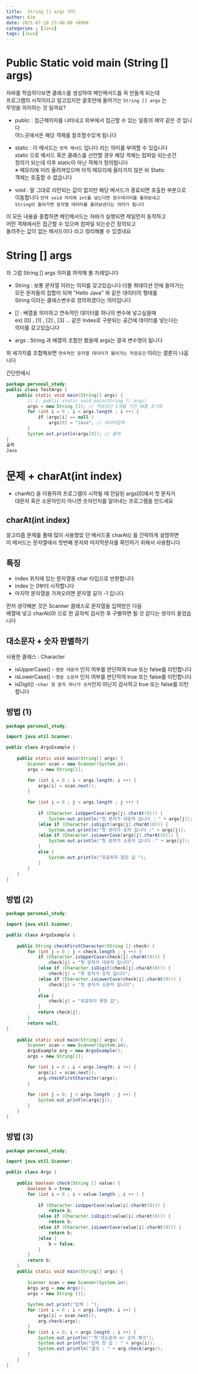 ```yaml
---
title:  String [] args 의미
author: Kim
date: 2021-07-18 23:40:00 +0900
categories : [Java]
tags: [Java]
---
```


# Public Static void main (String [] args)

자바를 학습하다보면 클래스를 생성하여 메인메서드를 꼭 만들게 되는데<br>
프로그램의 시작이라고 알고있지만 괄호안에 들어가는 ```String [] args``` 는<br>
무엇을 의미하는 것 일까요?<br>

- public : 접근제어자를 나타내고 외부에서 접근할 수 있는 일종의 제약 같은 것 입니다<br>
           어느곳에서든 해당 객체를 참조할수있게 됩니다<br>

- static : 이 메서드는 ```정적 메서드``` 입니다 라는 의미를 부여할 수 있습니다<br>
           static 으로 메서드 혹은 클래스를 선언할 경우 해당 객체는 컴파일 되는순간<br>
           정의가 되는데 이후 static이 아닌 객체가 정의됩니다<br>
           ※ 메모리에 미리 올려져있으며 아직 메모리에 올라가지 않은 비 Static<br>
             객체는 호출할 수 없습니다<br>

- void : 말 그대로 리턴되는 값이 없지만 해당 메서드가 종료되면 호출한 부분으로<br>
         이동합니다 ```만약 void 자리에 int를 넣는다면 정수데이터를 돌려보내고```<br>
         ```String이 들어가면 문자열 데이터를 돌려보낸다는 의미가 됩니다```<br>

이 모든 내용을 종합하면 메인메서드는 자바가 실행되면 제일먼저 동작하고<br>
어떤 객체에서든 접근할 수 있으며 컴파일 되는순간 정의되고<br>
돌려주는 값이 없는 메서드이다 라고 정리해볼 수 있겠네요<br>

# String [] args

자 그럼 String [] args 의미를 파악해 볼 차례입니다<br>

- String : 보통 문자열 이라는 의미를 갖고있습니다 더블 쿼테이션 안에 들어가는<br>
           모든 문자들의 집합이 되며 "Hello Java" 와 같은 데이터의 형태를<br>
           String 이라는 클래스변수로 정의하겠다는 의미입니다<br>

- [] : 배열을 의미하고 연속적인 데이터를 하나의 변수에 넣고싶을때<br>
       ex) [0] , [1] , [2] , [3] ... 같은 Index로 구분되는 공간에 데이터를 넣는다는<br>
       의미를 갖고있습니다<br>

- args : String 과 배열의 조합만 봤을때 args는 결국 변수명이 됩니다<br>

위 세가지를 조합해보면 ```연속적인 문자열 데이터가 들어가는 저장공간``` 이라는 결론이 나옵니다<br>

간단한예시<br>

```java
package personal_study;
public class TestArgs {
	public static void main(String[] args) {
		// 1. public static void main(String [] args)
		args = new String [1]; // 저장공간 1개를 가진 배열 초기화
		for (int i = 0 ; i < args.length ; i ++) {
			if (args[i] == null )
				args[0] = "Java"; // 데이터입력
		}
        System.out.println(args[0]); // 출력
}
출력
Java
```


# 문제 + charAt(int index)<br>

- charAt() 을 이용하여 프로그램이 시작될 때 전달된 args[0]에서 첫 문자가<br>
  대문자 혹은 소문자인지 아니면 숫자인지를 알아내는 프로그램을 만드세요<br>

## charAt(int index)

알고리즘 문제를 풀때 많이 사용했었 던 메서드중 charAt() 를 간략하게 설명하면<br>
이 메서드는 문자열에서 첫번째 문자와 마지막문자를 확인하기 위해서 사용합니다<br>

## 특징

- index 위치에 있는 문자열을 char 타입으로 반환합니다<br>
- index 는 0부터 시작합니다<br>
- 마지막 문자열을 가져오려면 문자열 길이 -1 입니다<br>

먼저 생각해본 것은 Scanner 클래스로 문자열을 입력받은 다음<br>
배열에 넣고  charAt(0) 으로 한 글자씩 검사한 후 구별하면 될 것 같다는 생각이 들었습니다<br>
 
## 대소문자 + 숫자 판별하기<br>

사용한 클래스 : Character<br>

- isUpperCase() - ```영문 대문자``` 인지 여부를 판단하여 true 또는 false를 리턴합니다<br>
- isLowerCase() - ```영문 소문자``` 인지 여부를 판단하여 true 또는 false를 리턴합니다<br>
- isDigit() -```char 형 문자 하나가 숫자```인지 아닌지 검사하고 true 또는 false를 리턴합니다<br>


## 방법 (1)

```java
package personal_study;

import java.util.Scanner;

public class ArgsExample {
	
	public static void main(String[] args) {
		Scanner scan = new Scanner(System.in);
		args = new String[1];

		for (int i = 0 ; i < args.length; i ++) {
			args[i] = scan.next();
		}
		
		for (int j = 0 ; j < args.length ; j ++) {
			
			if (Character.isUpperCase(args[j].charAt(0))) {
				System.out.println("첫 문자가 대문자 입니다 : " + args[j]);
			}else if (Character.isDigit(args[j].charAt(0))) {
				System.out.println("첫 문자가 숫자 입니다 :" + args[j]);
			}else if (Character.isLowerCase(args[j].charAt(0))) {
				System.out.println("첫 문자가 소문자 입니다 :" + args[j]);
			}
			else {
				System.out.println("유효하지 않은 값 ");
			}
		}
	}
}
```

## 방법 (2)

```java
package personal_study;

import java.util.Scanner;

public class ArgsExample {
	
	public String checkFirstCharacter(String [] check) {
		for (int j = 0 ; j < check.length ; j ++) {
			if (Character.isUpperCase(check[j].charAt(0))) {
				check[j] = "첫 문자가 대문자 입니다";
			}else if (Character.isDigit(check[j].charAt(0))) {
				check[j] = "첫 문자가 숫자 입니다";
			}else if (Character.isLowerCase(check[j].charAt(0))) {
				check[j] = "첫 문자가 소문자 입니다";
			}
			else {
				check[j] = "유효하지 못한 값";
			}
			return check[j];
		}
		return null;
}
	
	public static void main(String[] args) {
		Scanner scan = new Scanner(System.in);
		ArgsExample arg = new ArgsExample();
		args = new String[1];

		for (int i = 0 ; i < args.length; i ++) {
			args[i] = scan.next();
			arg.checkFirstCharacter(args);
		}
		
		for (int j = 0; j < args.length ; j ++) {
			System.out.println(args[j]);
		}
	}
}
```

## 방법 (3)

```java
package personal_study;

import java.util.Scanner;

public class Args {
	
	public boolean check(String [] value) {
		boolean b = true;
		for (int i = 0 ; i < value.length ; i ++ ) {
	
			if (Character.isUpperCase(value[i].charAt(0))) {
				return b;
			}else if (Character.isDigit(value[i].charAt(0))) {
				return b;
			}else if (Character.isLowerCase(value[i].charAt(0))) {
				return b;
			}else {
				b = false;
			}
		}
		return b;
	}
	public static void main(String[] args) {
		
		Scanner scan = new Scanner(System.in);
		Args arg = new Args();
		args = new String [1];
		
		System.out.print("입력 : ");
		for (int i = 0 ; i < args.length; i ++) {
			args[i] = scan.next();
			arg.check(args);
		}
		for (int i = 0; i < args.length ; i ++) {
			System.out.println("'첫'대소문자 or 숫자 체크");
			System.out.println("입력 한 값 : " + args[i]);
			System.out.println("결과 : " + arg.check(args));
		}
	}
}
```
